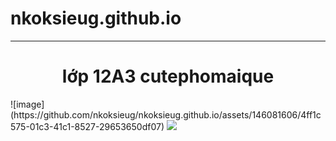 # nkoksieug.github.io
<hr>
<span><center><h1>lớp 12A3 cutephomaique</h1></center></span>
![image](https://github.com/nkoksieug/nkoksieug.github.io/assets/146081606/4ff1c575-01c3-41c1-8527-29653650df07)
<img src="
https://scontent.fvca1-4.fna.fbcdn.net/v/t1.15752-9/348363060_661355855828476_9007395381971272278_n.jpg?_nc_cat=109&ccb=1-7&_nc_sid=ae9488&_nc_ohc=qbBEmkuZidoAX912rYs&_nc_ht=scontent.fvca1-4.fna&oh=03_AdT-VOn_KefPp9B81FF-P5oVa9ELRKvPT9uE8rX4uI4Ybw&oe=653B1B92"> 
